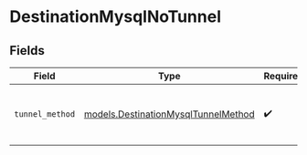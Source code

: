 # DestinationMysqlNoTunnel


## Fields

| Field                                                                            | Type                                                                             | Required                                                                         | Description                                                                      |
| -------------------------------------------------------------------------------- | -------------------------------------------------------------------------------- | -------------------------------------------------------------------------------- | -------------------------------------------------------------------------------- |
| `tunnel_method`                                                                  | [models.DestinationMysqlTunnelMethod](../models/destinationmysqltunnelmethod.md) | :heavy_check_mark:                                                               | No ssh tunnel needed to connect to database                                      |